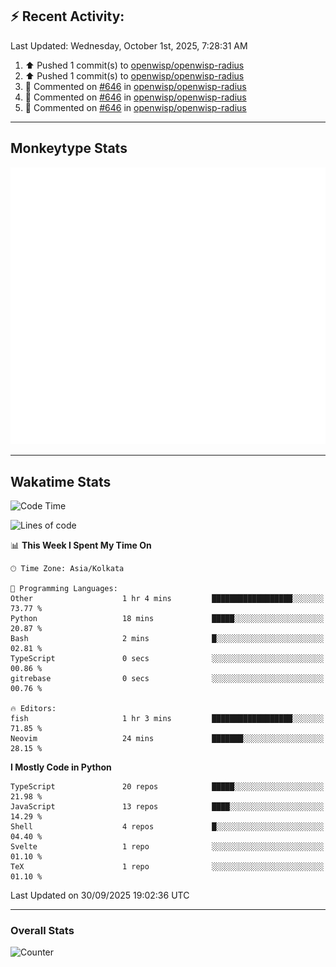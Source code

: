 ## :zap: Recent Activity:
<!--RECENT_ACTIVITY:last_update-->
Last Updated: Wednesday, October 1st, 2025, 7:28:31 AM
<!--RECENT_ACTIVITY:last_update_end-->
<!--RECENT_ACTIVITY:start-->
1. ⬆️ Pushed 1 commit(s) to [openwisp/openwisp-radius](https://github.com/openwisp/openwisp-radius)<br>
2. ⬆️ Pushed 1 commit(s) to [openwisp/openwisp-radius](https://github.com/openwisp/openwisp-radius)<br>
3. 💬 Commented on [#646](https://github.com/openwisp/openwisp-radius/pull/646#discussion_r2388807425) in [openwisp/openwisp-radius](https://github.com/openwisp/openwisp-radius)<br>
4. 💬 Commented on [#646](https://github.com/openwisp/openwisp-radius/pull/646#discussion_r2388805733) in [openwisp/openwisp-radius](https://github.com/openwisp/openwisp-radius)<br>
5. 💬 Commented on [#646](https://github.com/openwisp/openwisp-radius/pull/646#discussion_r2388802420) in [openwisp/openwisp-radius](https://github.com/openwisp/openwisp-radius)<br>
<!--RECENT_ACTIVITY:end-->

---

## Monkeytype Stats
<a href="https://monkeytype.com/profile/dhanus">
  <img src="https://raw.githubusercontent.com/Dhanus3133/Dhanus3133/monkeytype/monkeytype-lb.svg" alt="Monkeytype Profile" />
</a>

---

## Wakatime Stats
<!--START_SECTION:waka-->
![Code Time](http://img.shields.io/badge/Code%20Time-3%2C108%20hrs%204%20mins-blue)

![Lines of code](https://img.shields.io/badge/From%20Hello%20World%20I%27ve%20Written-5.0%20million%20lines%20of%20code-blue)

📊 **This Week I Spent My Time On** 

```text
🕑︎ Time Zone: Asia/Kolkata

💬 Programming Languages: 
Other                    1 hr 4 mins         ██████████████████░░░░░░░   73.77 % 
Python                   18 mins             █████░░░░░░░░░░░░░░░░░░░░   20.87 % 
Bash                     2 mins              █░░░░░░░░░░░░░░░░░░░░░░░░   02.81 % 
TypeScript               0 secs              ░░░░░░░░░░░░░░░░░░░░░░░░░   00.86 % 
gitrebase                0 secs              ░░░░░░░░░░░░░░░░░░░░░░░░░   00.76 % 

🔥 Editors: 
fish                     1 hr 3 mins         ██████████████████░░░░░░░   71.85 % 
Neovim                   24 mins             ███████░░░░░░░░░░░░░░░░░░   28.15 % 
```

**I Mostly Code in Python** 

```text
TypeScript               20 repos            █████░░░░░░░░░░░░░░░░░░░░   21.98 % 
JavaScript               13 repos            ████░░░░░░░░░░░░░░░░░░░░░   14.29 % 
Shell                    4 repos             █░░░░░░░░░░░░░░░░░░░░░░░░   04.40 % 
Svelte                   1 repo              ░░░░░░░░░░░░░░░░░░░░░░░░░   01.10 % 
TeX                      1 repo              ░░░░░░░░░░░░░░░░░░░░░░░░░   01.10 % 
```




 Last Updated on 30/09/2025 19:02:36 UTC
<!--END_SECTION:waka-->
---

### Overall Stats

<img src="https://moe-counter.glitch.me/get/@Dhanus3133?theme=asoul" alt="Counter" />
